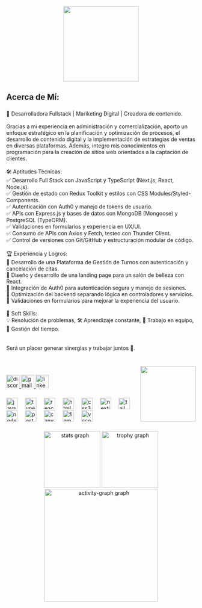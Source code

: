<div align="center">
  <img height="200" src="https://res.cloudinary.com/dqiehommi/image/upload/v1739748218/Violeta_Amarillo_Blanco_Degradado_Chica_Frase_Motivadora_Imagen_de_Portada_de_Arti%CC%81culo_de_LinkedIn_iapj54.jpg"  />
</div>

###

<h2 align="left">Acerca de Mí:</h2>

###

<p align="left">🚀 Desarrolladora Fullstack | Mariketing Digital | Creadora de contenido.<br><br>Gracias a mi experiencia en administración y comercialización, aporto un enfoque estratégico en la planificación y optimización de procesos, el desarrollo de contenido digital y la implementación de estrategias de ventas en diversas plataformas. Además, integro mis conocimientos en programación para la creación de sitios web orientados a la captación de clientes.<br><br>🛠️ Aptitudes Técnicas:<br>✅ Desarrollo Full Stack con JavaScript y TypeScript (Next.js, React, Node.js).<br>✅ Gestión de estado con Redux Toolkit y estilos con CSS Modules/Styled-Components.<br>✅ Autenticación con Auth0 y manejo de tokens de usuario.<br>✅ APIs con Express.js y bases de datos con MongoDB (Mongoose) y PostgreSQL (TypeORM).<br>✅ Validaciones en formularios y experiencia en UX/UI.<br>✅ Consumo de APIs con Axios y Fetch, testeo con Thunder Client.<br>✅ Control de versiones con Git/GitHub y estructuración modular de código.<br><br>🏆 Experiencia y Logros:<br>🚀 Desarrollo de una Plataforma de Gestión de Turnos con autenticación y cancelación de citas.<br>🎨 Diseño y desarrollo de una landing page para un salón de belleza con React.<br>🔗 Integración de Auth0 para autenticación segura y manejo de sesiones.<br>📂 Optimización del backend separando lógica en controladores y servicios.<br>📅 Validaciones en formularios para mejorar la experiencia del usuario.<br><br>📌 Soft Skills:<br>💡 Resolución de problemas, 🛠️ Aprendizaje constante, 📢 Trabajo en equipo, 📅 Gestión del tiempo.<br><br><br>Será un placer generar sinergias y trabajar juntos 🤝.</p>

###

<p align="left"></p>

###

<br clear="both">

<img align="right" height="147" src="https://pa1.aminoapps.com/7842/7e75a98990629822b047cfd4c664095a01d9b1e3r1-480-480_hq.gif"  />

###

<div align="left">
  <a href="florstefi" target="_blank">
    <img src="https://img.shields.io/static/v1?message=Discord&logo=discord&label=&color=7289DA&logoColor=white&labelColor=&style=for-the-badge" height="35" alt="discord logo"  />
  </a>
  <a href="florenciagambero12@gmail.com" target="_blank">
    <img src="https://img.shields.io/static/v1?message=Gmail&logo=gmail&label=&color=D14836&logoColor=white&labelColor=&style=for-the-badge" height="35" alt="gmail logo"  />
  </a>
  <a href="https://www.linkedin.com/in/florencia-gambero-64051b150/" target="_blank">
    <img src="https://img.shields.io/static/v1?message=LinkedIn&logo=linkedin&label=&color=0077B5&logoColor=white&labelColor=&style=for-the-badge" height="35" alt="linkedin logo"  />
  </a>
</div>

###

<div align="left">
  <img src="https://cdn.jsdelivr.net/gh/devicons/devicon/icons/javascript/javascript-original.svg" height="30" alt="javascript logo"  />
  <img width="12" />
  <img src="https://cdn.jsdelivr.net/gh/devicons/devicon/icons/typescript/typescript-original.svg" height="30" alt="typescript logo"  />
  <img width="12" />
  <img src="https://cdn.jsdelivr.net/gh/devicons/devicon/icons/react/react-original.svg" height="30" alt="react logo"  />
  <img width="12" />
  <img src="https://cdn.jsdelivr.net/gh/devicons/devicon/icons/html5/html5-original.svg" height="30" alt="html5 logo"  />
  <img width="12" />
  <img src="https://cdn.jsdelivr.net/gh/devicons/devicon/icons/css3/css3-original.svg" height="30" alt="css3 logo"  />
  <img width="12" />
  <img src="https://cdn.jsdelivr.net/gh/devicons/devicon/icons/nextjs/nextjs-original.svg" height="30" alt="nextjs logo"  />
  <img width="12" />
  <img src="https://cdn.jsdelivr.net/gh/devicons/devicon/icons/tailwindcss/tailwindcss-original-wordmark.svg" height="30" alt="tailwindcss logo"  />
  <img width="12" />
  <img src="https://cdn.jsdelivr.net/gh/devicons/devicon/icons/nodejs/nodejs-original.svg" height="30" alt="nodejs logo"  />
  <img width="12" />
  <img src="https://cdn.jsdelivr.net/gh/devicons/devicon/icons/postgresql/postgresql-original.svg" height="30" alt="postgresql logo"  />
  <img width="12" />
  <img src="https://cdn.jsdelivr.net/gh/devicons/devicon/icons/canva/canva-original.svg" height="30" alt="canva logo"  />
  <img width="12" />
  <img src="https://cdn.jsdelivr.net/gh/devicons/devicon/icons/figma/figma-original.svg" height="30" alt="figma logo"  />
  <img width="12" />
  <img src="https://cdn.jsdelivr.net/gh/devicons/devicon/icons/vscode/vscode-original.svg" height="30" alt="vscode logo"  />
</div>

###

<p align="left"></p>

###

<div align="center">
  <img src="https://github-readme-stats.vercel.app/api?username=StefiFlor&hide_title=false&hide_rank=false&show_icons=true&include_all_commits=true&count_private=true&disable_animations=false&theme=dracula&locale=en&hide_border=false&order=1" height="150" alt="stats graph"  />
  <img src="https://github-profile-trophy.vercel.app?username=StefiFlor&theme=dracula&column=-1&row=1&margin-w=8&margin-h=8&no-bg=false&no-frame=false&order=4" height="150" alt="trophy graph"  />
  <img src="https://github-readme-activity-graph.vercel.app/graph?username=StefiFlor&radius=16&theme=react&area=true&order=5" height="300" alt="activity-graph graph"  />
</div>

###
